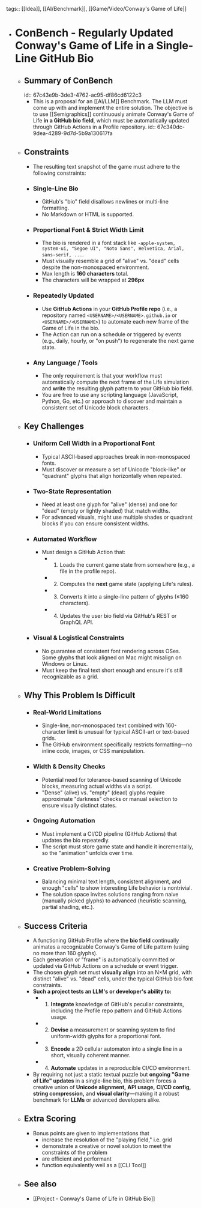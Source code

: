 tags:: [[Idea]], [[AI/Benchmark]], [[Game/Video/Conway's Game of Life]]

- # ConBench - Regularly Updated Conway's Game of Life in a Single-Line GitHub Bio
	- ## Summary of ConBench
	  id:: 67c43e9b-3de3-4762-ac95-df86cd6122c3
		- This is a proposal for an [[AI/LLM]] Benchmark. The LLM must come up with and implement the entire solution. The objective is to use [[Semigraphics]] continuously animate Conway's Game of Life **in a GitHub bio field**, which must be automatically updated through GitHub Actions in a Profile repository.
		  id:: 67c340dc-9dea-4289-9d7d-5b9a130617fa
	- ## Constraints
		- The resulting text snapshot of the game must adhere to the following constraints:
		- ### Single-Line Bio
			- GitHub's "bio" field disallows newlines or multi-line formatting.
			- No Markdown or HTML is supported.
		- ### Proportional Font & Strict Width Limit
			- The bio is rendered in a font stack like `-apple-system, system-ui, "Segoe UI", "Noto Sans", Helvetica, Arial, sans-serif, ...`.
			- Must visually resemble a grid of "alive" vs. "dead" cells despite the non-monospaced environment.
			- Max length is **160 characters** total.
			- The characters will be wrapped at **296px**
		- ### Repeatedly Updated
			- Use **GitHub Actions** in your **GitHub Profile repo** (i.e., a repository named `<USERNAME>/<USERNAME>.github.io` or `<USERNAME>/<USERNAME>`) to automate each new frame of the Game of Life in the bio.
			- The Action can run on a schedule or triggered by events (e.g., daily, hourly, or "on push") to regenerate the next game state.
		- ### Any Language / Tools
			- The only requirement is that your workflow must automatically compute the next frame of the Life simulation and **write** the resulting glyph pattern to your GitHub bio field.
			- You are free to use any scripting language (JavaScript, Python, Go, etc.) or approach to discover and maintain a consistent set of Unicode block characters.
	- ## Key Challenges
		- ### Uniform Cell Width in a Proportional Font
			- Typical ASCII-based approaches break in non-monospaced fonts.
			- Must discover or measure a set of Unicode "block-like" or "quadrant" glyphs that align horizontally when repeated.
		- ### Two-State Representation
			- Need at least one glyph for "alive" (dense) and one for "dead" (empty or lightly shaded) that match widths.
			- For advanced visuals, might use multiple shades or quadrant blocks if you can ensure consistent widths.
		- ### Automated Workflow
			- Must design a GitHub Action that:
				- 1. Loads the current game state from somewhere (e.g., a file in the profile repo).
				- 2. Computes the **next** game state (applying Life's rules).
				- 3. Converts it into a single-line pattern of glyphs (≤160 characters).
				- 4. Updates the user bio field via GitHub's REST or GraphQL API.
		- ### Visual & Logistical Constraints
			- No guarantee of consistent font rendering across OSes. Some glyphs that look aligned on Mac might misalign on Windows or Linux.
			- Must keep the final text short enough and ensure it's still recognizable as a grid.
	- ## Why This Problem Is Difficult
		- ### Real-World Limitations
			- Single-line, non-monospaced text combined with 160-character limit is unusual for typical ASCII-art or text-based grids.
			- The GitHub environment specifically restricts formatting—no inline code, images, or CSS manipulation.
		- ### Width & Density Checks
			- Potential need for tolerance-based scanning of Unicode blocks, measuring actual widths via a script.
			- "Dense" (alive) vs. "empty" (dead) glyphs require approximate "darkness" checks or manual selection to ensure visually distinct states.
		- ### Ongoing Automation
			- Must implement a CI/CD pipeline (GitHub Actions) that updates the bio repeatedly.
			- The script must store game state and handle it incrementally, so the "animation" unfolds over time.
		- ### Creative Problem-Solving
			- Balancing minimal text length, consistent alignment, and enough "cells" to show interesting Life behavior is nontrivial.
			- The solution space invites solutions ranging from naive (manually picked glyphs) to advanced (heuristic scanning, partial shading, etc.).
	- ## Success Criteria
		- A functioning GitHub Profile where the **bio field** continually animates a recognizable Conway's Game of Life pattern (using no more than 160 glyphs).
		- Each generation or "frame" is automatically committed or updated via GitHub Actions on a schedule or event trigger.
		- The chosen glyph set must **visually align** into an N×M grid, with distinct "alive" vs. "dead" cells, under the typical GitHub bio font constraints.
		- **Such a project tests an LLM's or developer's ability to:**
			- 1. **Integrate** knowledge of GitHub's peculiar constraints, including the Profile repo pattern and GitHub Actions usage.
			- 2. **Devise** a measurement or scanning system to find uniform-width glyphs for a proportional font.
			- 3. **Encode** a 2D cellular automaton into a single line in a short, visually coherent manner.
			- 4. **Automate** updates in a reproducible CI/CD environment.
		- By requiring not just a static textual puzzle but **ongoing "Game of Life" updates** in a single-line bio, this problem forces a creative union of **Unicode alignment,** **API usage,** **CI/CD config,** **string compression,** and **visual clarity**—making it a robust benchmark for **LLMs** or advanced developers alike.
	- ## Extra Scoring
		- Bonus points are given to implementations that
			- increase the resolution of the "playing field," i.e. grid
			- demonstrate a creative or novel solution to meet the constraints of the problem
			- are efficient and performant
			- function equivalently well as a [[CLI Tool]]
	- ## See also
		- [[Project - Conway's Game of Life in GitHub Bio]]
